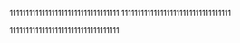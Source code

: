 1111111111111111111111111111111111
1111111111111111111111111111111111






1111111111111111111111111111111111
